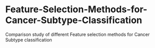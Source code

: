 # Feature-Selection-Methods-for-Cancer-Subtype-Classification
 Comparison study of different Feature selection methods for Cancer Subtype classification
